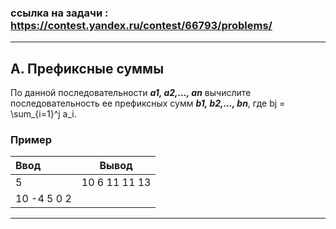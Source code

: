 ### ссылка на задачи : https://contest.yandex.ru/contest/66793/problems/
_____
## A. Префиксные суммы
По данной последовательности ***a1, a2,…, an*** вычислите последовательность ее префиксных сумм ***b1, b2,…, bn***, где 
bj = \sum_{i=1}^j a_i.

### Пример
| Ввод        |     Вывод     |
|:------------|:-------------:|
| 5           | 10 6 11 11 13 |
| 10 -4 5 0 2 |               |
____